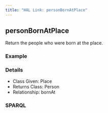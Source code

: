 ```yaml
---
title: "HAL Link: personBornAtPlace"
---
```


## personBornAtPlace

Return the people who were born at the place.

### Example




### Details

* Class Given: Place
* Returns Class: Person
* Relationship: bornAt


### SPARQL
```

```

